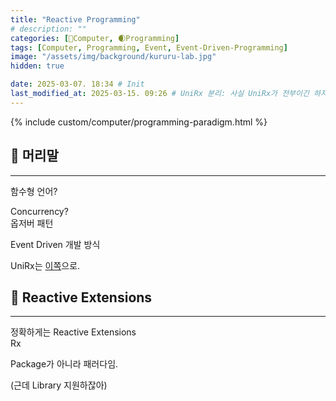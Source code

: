 ```yaml
---
title: "Reactive Programming"
# description: ""
categories: [💫Computer, 🌒Programming]
tags: [Computer, Programming, Event, Event-Driven-Programming]
image: "/assets/img/background/kururu-lab.jpg"
hidden: true

date: 2025-03-07. 18:34 # Init
last_modified_at: 2025-03-15. 09:26 # UniRx 분리: 사실 UniRx가 전부이긴 하지만서도!
---
```


{% include custom/computer/programming-paradigm.html %}

## 💫 머리말

---

함수형 언어?  

Concurrency?  
옵저버 패턴  

Event Driven 개발 방식  

UniRx는 [이쪽](/posts/UniRx)으로.  

## 💫 Reactive Extensions

---

정확하게는 Reactive Extensions  
Rx  

Package가 아니라 패러다임.  

(근데 Library 지원하잖아)  
